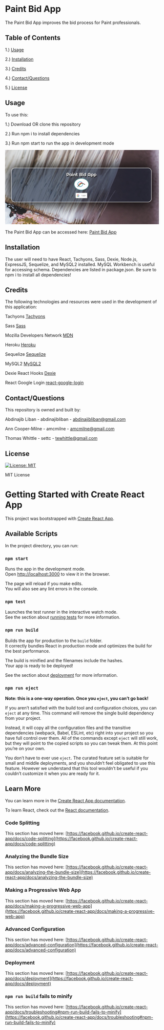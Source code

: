 # Paint Bid App

The Paint Bid App improves the bid process for Paint professionals.

## Table of Contents
1.) [Usage](#usage)

2.) [Installation](#installation)

3.) [Credits](#credits)

4.) [Contact/Questions](#contact/questions)

5.) [License](#license)

## Usage

To use this:

1.) Download OR clone this repository

2.) Run npm i to install dependencies

3.) Run npm start to run the app in development mode

![Landing](src/img/imagelogin1.jpg)

The Paint Bid App can be accessed here:
[Paint Bid App](https://painter-bid-app.herokuapp.com)

## Installation

The user will need to have React, Tachyons, Sass, Dexie, Node.js, ExpressJS, Sequelize, and MySQL2 installed. MySQL Workbench is useful for accessing schema. Dependencies are listed in package.json. Be sure to npm i to install all dependencies!

## Credits

The following technologies and resources were used in the development of this application:

Tachyons [Tachyons](https://tachyons.io)

Sass [Sass](https://sass-lang.com)

Mozilla Developers Network [MDN](https://developer.mozilla.org/en-US/)

Heroku [Heroku](https://www.heroku.com)

Sequelize [Sequelize](https://sequelize.org)

MySQL2 [MySQL2](https://www.npmjs.com/package/mysql2)

Dexie React Hooks [Dexie](https://dexie.org/docs/libs/dexie-react-hooks)

React Google Login [react-google-login](https://www.npmjs.com/package/react-google-login)

## Contact/Questions

This repository is owned and built by:

Abdinajib Liban - abdinajibliban - abdinajibliban@gmail.com

Ann Cooper-Milne - amcmilne - amcmilne@gmail.com

Thomas Whittle - settc - tewhittle@gmail.com

## License
[![License: MIT](https://img.shields.io/badge/License-MIT-yellow.svg)](https://opensource.org/licenses/MIT) 

MIT License

# Getting Started with Create React App

This project was bootstrapped with [Create React App](https://github.com/facebook/create-react-app).

## Available Scripts

In the project directory, you can run:

### `npm start`

Runs the app in the development mode.\
Open [http://localhost:3000](http://localhost:3000) to view it in the browser.

The page will reload if you make edits.\
You will also see any lint errors in the console.

### `npm test`

Launches the test runner in the interactive watch mode.\
See the section about [running tests](https://facebook.github.io/create-react-app/docs/running-tests) for more information.

### `npm run build`

Builds the app for production to the `build` folder.\
It correctly bundles React in production mode and optimizes the build for the best performance.

The build is minified and the filenames include the hashes.\
Your app is ready to be deployed!

See the section about [deployment](https://facebook.github.io/create-react-app/docs/deployment) for more information.

### `npm run eject`

**Note: this is a one-way operation. Once you `eject`, you can’t go back!**

If you aren’t satisfied with the build tool and configuration choices, you can `eject` at any time. This command will remove the single build dependency from your project.

Instead, it will copy all the configuration files and the transitive dependencies (webpack, Babel, ESLint, etc) right into your project so you have full control over them. All of the commands except `eject` will still work, but they will point to the copied scripts so you can tweak them. At this point you’re on your own.

You don’t have to ever use `eject`. The curated feature set is suitable for small and middle deployments, and you shouldn’t feel obligated to use this feature. However we understand that this tool wouldn’t be useful if you couldn’t customize it when you are ready for it.

## Learn More

You can learn more in the [Create React App documentation](https://facebook.github.io/create-react-app/docs/getting-started).

To learn React, check out the [React documentation](https://reactjs.org/).

### Code Splitting

This section has moved here: [https://facebook.github.io/create-react-app/docs/code-splitting](https://facebook.github.io/create-react-app/docs/code-splitting)

### Analyzing the Bundle Size

This section has moved here: [https://facebook.github.io/create-react-app/docs/analyzing-the-bundle-size](https://facebook.github.io/create-react-app/docs/analyzing-the-bundle-size)

### Making a Progressive Web App

This section has moved here: [https://facebook.github.io/create-react-app/docs/making-a-progressive-web-app](https://facebook.github.io/create-react-app/docs/making-a-progressive-web-app)

### Advanced Configuration

This section has moved here: [https://facebook.github.io/create-react-app/docs/advanced-configuration](https://facebook.github.io/create-react-app/docs/advanced-configuration)

### Deployment

This section has moved here: [https://facebook.github.io/create-react-app/docs/deployment](https://facebook.github.io/create-react-app/docs/deployment)

### `npm run build` fails to minify

This section has moved here: [https://facebook.github.io/create-react-app/docs/troubleshooting#npm-run-build-fails-to-minify](https://facebook.github.io/create-react-app/docs/troubleshooting#npm-run-build-fails-to-minify)
